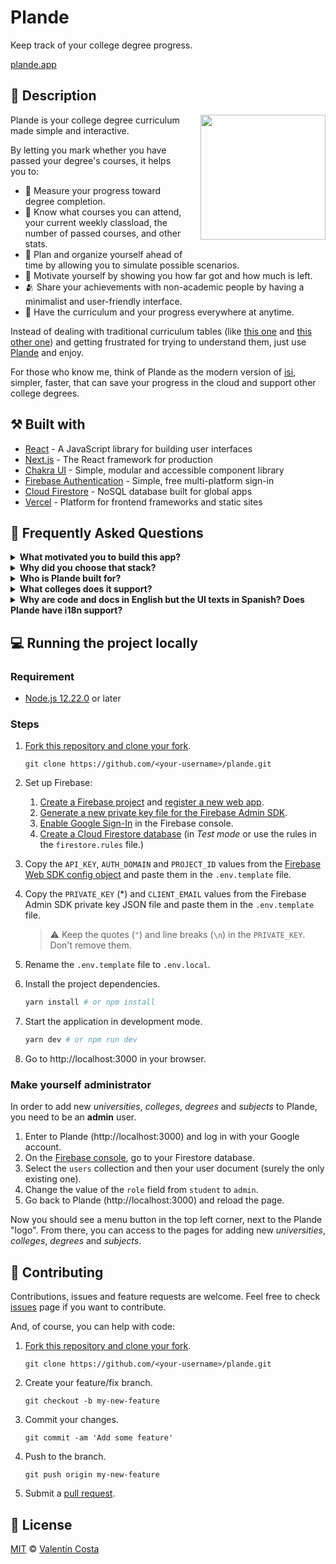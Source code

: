 # Plande

Keep track of your college degree progress.

[plande.app](https://plande.app
)
## 📜 Description

<img align="right" width="200" src="plande-demo.gif" style="margin-left: 20px; margin-bottom: 20px;">

Plande is your college degree curriculum made simple and interactive.

By letting you mark whether you have passed your degree's courses, it helps you to:

- 📏 Measure your progress toward degree completion.
- 🧮 Know what courses you can attend, your current weekly classload, the number of passed courses, and other stats.
- 📅 Plan and organize yourself ahead of time by allowing you to simulate possible scenarios.
- 💪 Motivate yourself by showing you how far got and how much is left.
- 🫂 Share your achievements with non-academic people by having a minimalist and user-friendly interface.
- 📱 Have the curriculum and your progress everywhere at anytime. 

Instead of dealing with traditional curriculum tables (like [this one](http://www.frcu.utn.edu.ar/wp-content/uploads/2018/07/Plan_ISI_2015.pdf) and [this other one](https://fcytcdelu.uader.edu.ar/sistemas)) and getting frustrated for trying to understand them, just use [Plande](https://plande.com) and enjoy.

For those who know me, think of Plande as the modern version of [isi](https://valentincosta.com/isi/), simpler, faster, that can save your progress in the cloud and support other college degrees.

## ⚒️ Built with 

- [React](https://reactjs.org/docs/getting-started.html) - A JavaScript library for building user interfaces
- [Next.js](https://nextjs.org/docs/getting-started) - The React framework
for production
- [Chakra UI](https://chakra-ui.com/docs/getting-started) - Simple, modular and accessible component library
- [Firebase Authentication](https://firebase.google.com/docs/auth) - Simple, free
multi-platform sign-in
- [Cloud Firestore](https://firebase.google.com/docs/firestore) - NoSQL database built for global apps
- [Vercel](https://vercel.com/docs) - Platform for frontend frameworks and static sites

## 🤔 Frequently Asked Questions

<details>
  <summary><strong>What motivated you to build this app?</strong></summary>

  Back when I was in college, I always found my degree curriculum confusing. Looking at it, it was unclear what courses I could attend after passing others. I had to carefully follow a bunch of numbers (course codes) and double-check that I wasn't mistaken. And I knew that my fellow students experienced the same. So I thought there should be a better way to go through this process and that a web app could be the solution.

  Months later, I released [isi](https://github.com/valentincostam/isi). You can watch a talk I give about it (in Spanish) on [YouTube](https://www.youtube.com/watch?v=twdmSBxbmp8), where I share a little more about the problem and my experience building it.

  On top of that, it was a great excuse to learn technologies I find interesting. It shows how much I love to build things as well.
</details>

<details>
  <summary><strong>Why did you choose that stack?</strong></summary>
  
  Mostly because I wanted to learn those technologies. As they're really popular, there are ton of resources for learning and troubleshooting, which is always good.

  Also, since degrees curriculums doesn't change that often, it made sense to me to learn about a SSG (Static Site Generator) like Next.js.

  What do you think? What stack would you have chosen? [Let me know!](https://twitter.com/valentincostam)
</details>

<details>
  <summary><strong>Who is Plande built for?</strong></summary>
  
  It's for every student attending some of the colleges supported by the app.
</details>

<details>
  <summary><strong>What colleges does it support?</strong></summary>
  
  At the moment, Plande has been developed (but not tested) to support [UTN FRCU](https://www.frcu.utn.edu.ar/), [UADER FCyT](https://fcytcdelu.uader.edu.ar/), [UCU FAU](https://ucu.edu.ar/fau/), and any other college whose curriculums are like those from the mentioned colleges.
  
  Eventually, more will be supported, but it's not a priority right now.
</details>

<details>
  <summary><strong>Why are code and docs in English but the UI texts in Spanish? Does Plande have i18n support?</strong></summary>
  
  Because English is a universal language and I want to improve my communication skill with it (and you should probably do it too), but the app is intended for Spanish-speaking colleges.
  
  And no, it doesn't have i18n support yet.
</details>

## 💻 Running the project locally

### Requirement

- [Node.js 12.22.0](https://nodejs.org/en/) or later

### Steps

1. [Fork this repository and clone your fork](https://docs.github.com/en/get-started/quickstart/fork-a-repo).

    ```
    git clone https://github.com/<your-username>/plande.git
    ``` 

2. Set up Firebase:

    1. [Create a Firebase project](https://firebase.google.com/docs/web/setup#create-project) and [register a new web app](https://firebase.google.com/docs/web/setup#register-app).
    2. [Generate a new private key file for the Firebase Admin SDK](https://firebase.google.com/docs/admin/setup#initialize-sdk).
    3. [Enable Google Sign-In](https://firebase.google.com/docs/auth/web/google-signin#before_you_begin) in the Firebase console.
    4. [Create a Cloud Firestore database](https://firebase.google.com/docs/firestore/quickstart#create) (in _Test mode_ or use the rules in the `firestore.rules` file.)

3. Copy the `API_KEY`, `AUTH_DOMAIN` and `PROJECT_ID` values from the [Firebase Web SDK config object](https://firebase.google.com/docs/web/learn-more#config-object) and paste them in the `.env.template` file.

4. Copy the `PRIVATE_KEY` (*) and `CLIENT_EMAIL` values from the Firebase Admin SDK private key JSON file and paste them in the `.env.template` file.
    > ⚠️ Keep the quotes (`"`) and line breaks (`\n`) in the `PRIVATE_KEY`. Don't remove them.

5. Rename the `.env.template` file to `.env.local`.

6. Install the project dependencies.

    ```bash
    yarn install # or npm install
    ```

7. Start the application in development mode.

    ```bash
    yarn dev # or npm run dev
    ```

8. Go to http://localhost:3000 in your browser.

### Make yourself administrator

In order to add new _universities_, _colleges_, _degrees_ and _subjects_ to Plande, you need to be an **admin** user.

1. Enter to Plande (http://localhost:3000) and log in with your Google account.
2. On the [Firebase console](https://console.firebase.google.com/), go to your Firestore database.
3. Select the `users` collection and then your user document (surely the only existing one).
4. Change the value of the `role` field from `student` to `admin`.
5. Go back to Plande (http://localhost:3000) and reload the page.

Now you should see a menu button in the top left corner, next to the Plande "logo". From there, you can access to the pages for adding new _universities_, _colleges_, _degrees_ and _subjects_.

## 🤝 Contributing

Contributions, issues and feature requests are welcome. Feel free to check [issues](https://github.com/valentincostam/plande/issues) page if you want to contribute.

And, of course, you can help with code:

1. [Fork this repository and clone your fork](https://docs.github.com/en/get-started/quickstart/fork-a-repo).

    ```
    git clone https://github.com/<your-username>/plande.git
    ```

2. Create your feature/fix branch.

    ```
    git checkout -b my-new-feature
    ```

3. Commit your changes.

    ```
    git commit -am 'Add some feature'
    ```

4. Push to the branch.

    ```
    git push origin my-new-feature
    ```

5. Submit a [pull request](https://github.com/valentincostam/plande/pulls).

## 📝 License

[MIT](https://github.com/valentincostam/plande/blob/main/LICENSE) © [Valentín Costa](https://twitter.com/valentincostam)
